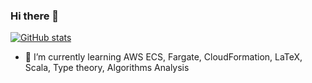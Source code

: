 ### Hi there 👋

[![GitHub stats](https://github-readme-stats.vercel.app/api?username=bepetersn)](https://github.com/anuraghazra/github-readme-stats)

- 🔭 I’m currently learning AWS ECS, Fargate, CloudFormation, LaTeX, Scala, Type theory, Algorithms Analysis


<!--
**bepetersn/bepetersn** is a ✨ _special_ ✨ repository because its `README.md` (this file) appears on your GitHub profile.

Here are some ideas to get you started:

- 🔭 I’m currently working on ...
- 🌱 I’m currently learning ...
- 👯 I’m looking to collaborate on ...
- 🤔 I’m looking for help with ...
- 💬 Ask me about ...
- 📫 How to reach me: ...
- 😄 Pronouns: ...
- ⚡ Fun fact: ...
-->
